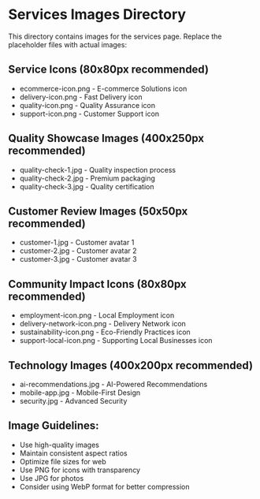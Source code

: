 # Services Images Directory

This directory contains images for the services page. Replace the placeholder files with actual images:

## Service Icons (80x80px recommended)
- ecommerce-icon.png - E-commerce Solutions icon
- delivery-icon.png - Fast Delivery icon  
- quality-icon.png - Quality Assurance icon
- support-icon.png - Customer Support icon

## Quality Showcase Images (400x250px recommended)
- quality-check-1.jpg - Quality inspection process
- quality-check-2.jpg - Premium packaging
- quality-check-3.jpg - Quality certification

## Customer Review Images (50x50px recommended)
- customer-1.jpg - Customer avatar 1
- customer-2.jpg - Customer avatar 2
- customer-3.jpg - Customer avatar 3

## Community Impact Icons (80x80px recommended)
- employment-icon.png - Local Employment icon
- delivery-network-icon.png - Delivery Network icon
- sustainability-icon.png - Eco-Friendly Practices icon
- support-local-icon.png - Supporting Local Businesses icon

## Technology Images (400x200px recommended)
- ai-recommendations.jpg - AI-Powered Recommendations
- mobile-app.jpg - Mobile-First Design
- security.jpg - Advanced Security

## Image Guidelines:
- Use high-quality images
- Maintain consistent aspect ratios
- Optimize file sizes for web
- Use PNG for icons with transparency
- Use JPG for photos
- Consider using WebP format for better compression
